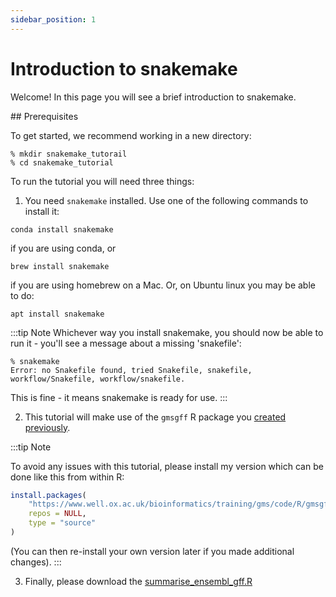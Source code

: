 ```yaml
---
sidebar_position: 1
---
```


# Introduction to snakemake

Welcome!  In this page you will see a brief introduction to snakemake.

## Prerequisites



To get started, we recommend working in a new directory:

```
% mkdir snakemake_tutorail
% cd snakemake_tutorial
```

To run the tutorial you will need three things:

1. You need `snakemake` installed.  Use one of the following commands to install it:

```
conda install snakemake
```

if you are using conda, or

```
brew install snakemake
```

if you are using homebrew on a Mac.  Or, on Ubuntu linux you may be able to do:
```
apt install snakemake
```

:::tip Note
Whichever way you install snakemake, you should now be able to run it - you'll see a message about a missing 'snakefile':
```
% snakemake
Error: no Snakefile found, tried Snakefile, snakefile, workflow/Snakefile, workflow/snakefile.
```

This is fine - it means snakemake is ready for use.
:::

2. This tutorial will make use of the `gmsgff` R package you [created previously](../programming_with_gene_annotations3/).

:::tip Note

To avoid any issues with this tutorial, please install my version which can be done like this from within R:
```r
install.packages(
	"https://www.well.ox.ac.uk/bioinformatics/training/gms/code/R/gmsgff.tgz",
	repos = NULL,
	type = "source"
)
```

(You can then re-install your own version later if you made additional changes).
:::

3. Finally, please download the [summarise_ensembl_gff.R]()


